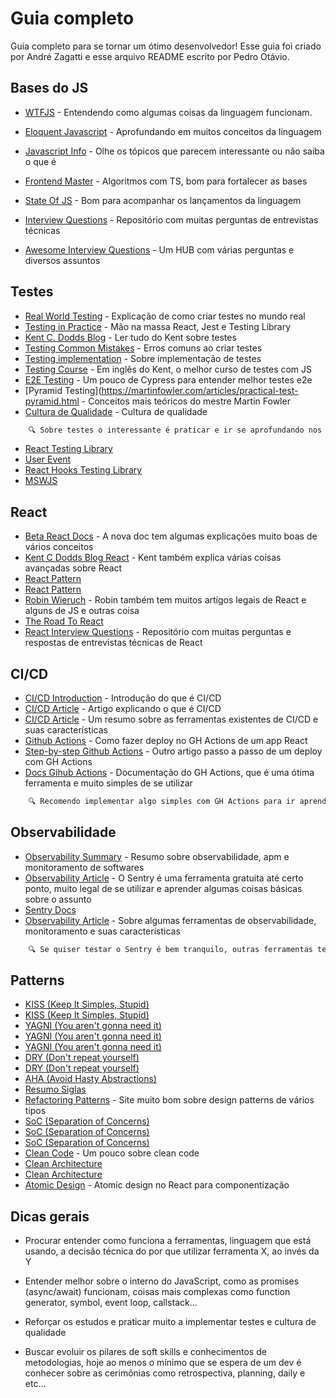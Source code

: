 
# Guia completo

Guia completo para se tornar um ótimo desenvolvedor! Esse guia foi criado por André Zagatti e esse arquivo README escrito por Pedro Otávio.


## Bases do JS


- [WTFJS](https://github.com/denysdovhan/wtfjs) - Entendendo como algumas coisas da linguagem funcionam.

- [Eloquent Javascript](https://eloquentjavascript.net/) - Aprofundando em muitos conceitos da linguagem

- [Javascript Info](https://javascript.info/) - Olhe os tópicos que parecem interessante ou não saiba o que é

- [Frontend Master](https://frontendmasters.com/courses/algorithms/) - Algoritmos com TS, bom para fortalecer as bases

- [State Of JS](https://stateofjs.com/en-us/) - Bom para acompanhar os lançamentos da linguagem

- [Interview Questions](https://github.com/sudheerj/javascript-interview-questions) - Repositório com muitas perguntas de entrevistas técnicas

- [Awesome Interview Questions](https://github.com/DopplerHQ/awesome-interview-questions) - Um HUB com várias perguntas e diversos assuntos 

## Testes

- [Real World Testing](https://www.youtube.com/watch?v=9BALQ2_j3jc) - Explicação de como criar testes no mundo real
- [Testing in Practice](https://www.youtube.com/watch?v=edXudaVB0Bg) - Mão na massa React, Jest e Testing Library
- [Kent C. Dodds Blog](https://kentcdodds.com/blog?q=testing) - Ler tudo do Kent sobre testes
- [Testing Common Mistakes](https://kentcdodds.com/blog/common-mistakes-with-react-testing-library) - Erros comuns ao criar testes
- [Testing implementation](https://kentcdodds.com/blog/testing-implementation-details) - Sobre implementação de testes
- [Testing Course](https://testingjavascript.com/) - Em inglês do Kent, o melhor curso de testes com JS
- [E2E Testing](https://www.youtube.com/playlist?list=PLnUo-Rbc3jjztMO4K8b-px4NE-630VNKY) - Um pouco de Cypress para entender melhor testes e2e
- [Pyramid Testing](https://martinfowler.com/articles/practical-test-pyramid.html - Conceitos mais teóricos do mestre Martin Fowler
- [Cultura de Qualidade](https://blog.onedaytesting.com.br/cultura-da-qualidade/) - Cultura de qualidade

```bash
    🔍 Sobre testes o interessante é praticar e ir se aprofundando nos conceitos, ir pesquisando como resolver algum erro, como fazer o mock de alguma biblioteca,         como teste um componente complexo e coisas do tipo, algumas libs interessante para se adicionar num projeto e aprender:
```

- [React Testing Library](https://github.com/testing-library/react-testing-library)
- [User Event](https://github.com/testing-library/user-event)
- [React Hooks Testing Library](https://github.com/testing-library/react-hooks-testing-library)
- [MSWJS](https://mswjs.io/)


## React

- [Beta React Docs](https://beta.reactjs.org/) - A nova doc tem algumas explicações muito boas de vários conceitos
- [Kent C Dodds Blog React](https://kentcdodds.com/blog?q=react) - Kent também explica várias coisas avançadas sobre React
- [React Pattern](https://kentcdodds.com/blog/compound-components-with-react-hooks)
- [React Pattern](https://kentcdodds.com/blog/updated-advanced-react-component-patterns)
- [Robin Wieruch](https://www.robinwieruch.de/blog/) - Robin também tem muitos artigos legais de React e alguns de JS e outras coisa
- [The Road To React](https://www.amazon.com.br/Road-Learn-React-Pragmatic-React-Js/dp/172004399X)
- [React Interview Questions](https://github.com/sudheerj/reactjs-interview-questions) - Repositório com muitas perguntas e respostas de entrevistas técnicas de React

## CI/CD

- [CI/CD Introduction](https://www.youtube.com/watch?v=IKjcdYQvcDo) - Introdução do que é CI/CD
- [CI/CD Article](https://www.redhat.com/pt-br/topics/devops/what-is-ci-cd) - Artigo explicando o que é CI/CD
- [CI/CD Article](https://katalon.com/resources-center/blog/ci-cd-tools) - Um resumo sobre as ferramentas existentes de CI/CD e suas características
- [Github Actions](https://dev.to/dyarleniber/setting-up-a-ci-cd-workflow-on-github-actions-for-a-react-app-with-github-pages-and-codecov-4hnp) - Como fazer deploy no GH Actions de um app React
- [Step-by-step Github Actions](https://blog.logrocket.com/ci-cd-pipelines-react-github-actions-heroku/) - Outro artigo passo a passo de um deploy com GH Actions
- [Docs Gihub Actions](https://docs.github.com/en/actions) - Documentação do GH Actions, que é uma ótima ferramenta e muito simples de se utilizar

```bash
    🔍 Recomendo implementar algo simples com GH Actions para ir aprendendo como funciona na prática.
```

## Observabilidade

- [Observability Summary](https://www.youtube.com/watch?v=CAQ_a2-9UOI) - Resumo sobre observabilidade, apm e monitoramento de softwares
- [Observability Article](https://medium.com/@dmitrynozhenko/tracking-errors-in-react-app-with-sentry-d6091a84b64e) - O Sentry é uma ferramenta gratuita até certo ponto, muito legal de se utilizar e aprender algumas coisas básicas sobre o assunto 
- [Sentry Docs](https://docs.sentry.io/platforms/javascript/guides/react/)
- [Observability Article](https://www.techtarget.com/searchitoperations/tip/Top-observability-tools) - Sobre algumas ferramentas de observabilidade, monitoramento e suas características

```bash
    🔍 Se quiser testar o Sentry é bem tranquilo, outras ferramentas tem que checar se tem algum tier free.
```

## Patterns

- [KISS (Keep It Simples, Stupid)](https://pt.wikipedia.org/wiki/Princ%C3%ADpio_KISS)
- [KISS (Keep It Simples, Stupid)](https://www.freecodecamp.org/news/keep-it-simple-stupid-how-to-use-the-kiss-principle-in-design/)
- [YAGNI (You aren't gonna need it)](https://en.wikipedia.org/wiki/You_aren%27t_gonna_need_it)
- [YAGNI (You aren't gonna need it)](https://martinfowler.com/bliki/Yagni.html)
- [YAGNI (You aren't gonna need it)](https://builtin.com/software-engineering-perspectives/yagni)
- [DRY (Don't repeat yourself)](https://en.wikipedia.org/wiki/You_aren%27t_gonna_need_it)
- [DRY (Don't repeat yourself)](https://thevaluable.dev/dry-principle-cost-benefit-example/)
- [AHA (Avoid Hasty Abstractions)](https://kentcdodds.com/blog/aha-programming)
- [Resumo Siglas](https://dev.to/thiagomr/desvendando-o-mundo-magico-dos-acronimos-solid-kiss-yagni-dry-ddd-tdd-2onp)
- [Refactoring Patterns](https://refactoring.guru/pt-br/design-patterns) - Site muito bom sobre design patterns de vários tipos
- [SoC (Separation of Concerns)](https://www.youtube.com/watch?v=0ZNIQOO2sfA)
- [SoC (Separation of Concerns)](https://en.wikipedia.org/wiki/Separation_of_concerns)
- [SoC (Separation of Concerns)](https://effectivesoftwaredesign.com/2012/02/05/separation-of-concerns/)
- [Clean Code](https://www.freecodecamp.org/news/clean-coding-for-beginners/) - Um pouco sobre clean code
- [Clean Architecture](https://betterprogramming.pub/the-clean-architecture-beginners-guide-e4b7058c1165)
- [Clean Architecture](https://www.oncehub.com/blog/explaining-clean-architecture)
- [Atomic Design](https://github.com/danilowoz/react-atomic-design) - Atomic design no React para componentização

## Dicas gerais

- Procurar entender como funciona a ferramentas, linguagem que está usando, a decisão técnica do por que utilizar ferramenta X, ao invés da Y

- Entender melhor sobre o interno do JavaScript, como as promises (async/await) funcionam, coisas mais complexas como function generator, symbol, event loop, callstack...

- Reforçar os estudos e praticar muito a implementar testes e cultura de qualidade

- Buscar evoluir os pilares de soft skills e conhecimentos de metodologias, hoje ao menos o mínimo que se espera de um dev é conhecer sobre as cerimônias como retrospectiva, planning, daily e etc...
